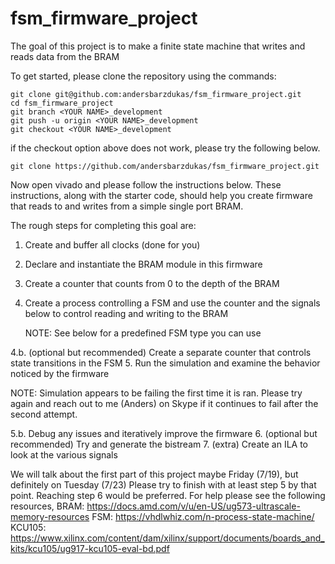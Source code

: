 # fsm_firmware_project

The goal of this project is to make a finite state machine that writes and reads data from the BRAM

To get started, please clone the repository using the commands:

```
git clone git@github.com:andersbarzdukas/fsm_firmware_project.git
cd fsm_firmware_project
git branch <YOUR NAME>_development
git push -u origin <YOUR NAME>_development
git checkout <YOUR NAME>_development
```
if the checkout option above does not work, please try the following below.

```
git clone https://github.com/andersbarzdukas/fsm_firmware_project.git
```


Now open vivado and please follow the instructions below. These instructions, along with the starter code, should help you create firmware that reads to and writes from a simple single port BRAM.

The rough steps for completing this goal are:
1. Create and buffer all clocks (done for you)
2. Declare and instantiate the BRAM module in this firmware
3. Create a counter that counts from 0 to the depth of the BRAM
4. Create a process controlling a FSM and use the counter and the signals below to control reading and writing to the BRAM
   
   NOTE: See below for a predefined FSM type you can use

4.b. (optional but recommended) Create a separate counter that controls state transitions in the FSM
5. Run the simulation and examine the behavior noticed by the firmware
   
   NOTE: Simulation appears to be failing the first time it is ran. Please try again and reach out to me (Anders) on Skype if it continues to fail after the second attempt.

5.b. Debug any issues and iteratively improve the firmware
6. (optional but recommended) Try and generate the bistream
7. (extra) Create an ILA to look at the various signals

We will talk about the first part of this project maybe Friday (7/19), but definitely on Tuesday (7/23)
Please try to finish with at least step 5 by that point. Reaching step 6 would be preferred.
For help please see the following resources,
BRAM: https://docs.amd.com/v/u/en-US/ug573-ultrascale-memory-resources
FSM:  https://vhdlwhiz.com/n-process-state-machine/
KCU105: https://www.xilinx.com/content/dam/xilinx/support/documents/boards_and_kits/kcu105/ug917-kcu105-eval-bd.pdf

